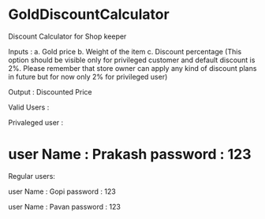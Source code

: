 # GoldDiscountCalculator
Discount Calculator for Shop keeper

Inputs :
a. Gold price
b. Weight of the item
c. Discount percentage (This option should be visible only for privileged customer and default
discount is 2%. Please remember that store owner can apply any kind of discount plans in
future but for now only 2% for privileged user)

Output : Discounted Price

Valid Users :

Privaleged user :

user Name : Prakash
password : 123
=========================================================

Regular users:

user Name : Gopi
password : 123

user Name : Pavan
password : 123

